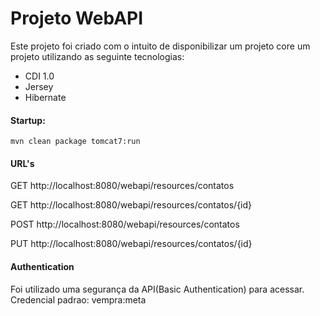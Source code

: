 # Projeto WebAPI

Este projeto foi criado com o intuito de disponibilizar um projeto core um projeto utilizando as seguinte tecnologias:

- CDI 1.0
- Jersey
- Hibernate


#### Startup:

```
mvn clean package tomcat7:run
```

#### URL's

GET http://localhost:8080/webapi/resources/contatos

GET http://localhost:8080/webapi/resources/contatos/{id}

POST http://localhost:8080/webapi/resources/contatos

PUT http://localhost:8080/webapi/resources/contatos/{id}

#### Authentication

Foi utilizado uma segurança da API(Basic Authentication) para acessar.
Credencial padrao: vempra:meta







